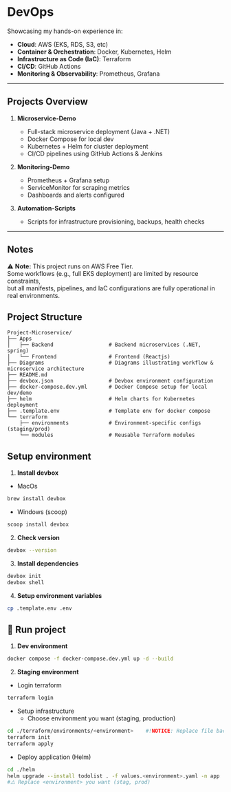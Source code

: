 # DevOps

Showcasing my hands-on experience in:

- **Cloud**: AWS (EKS, RDS, S3, etc)
- **Container & Orchestration**: Docker, Kubernetes, Helm
- **Infrastructure as Code (IaC)**: Terraform
- **CI/CD**: GitHub Actions
- **Monitoring & Observability**: Prometheus, Grafana

---

## Projects Overview

1. **Microservice-Demo**  
   - Full-stack microservice deployment (Java + .NET)  
   - Docker Compose for local dev  
   - Kubernetes + Helm for cluster deployment  
   - CI/CD pipelines using GitHub Actions & Jenkins  

2. **Monitoring-Demo**  
   - Prometheus + Grafana setup  
   - ServiceMonitor for scraping metrics  
   - Dashboards and alerts configured  

3. **Automation-Scripts**  
   - Scripts for infrastructure provisioning, backups, health checks

---

## Notes
⚠️ **Note:** This project runs on AWS Free Tier.  
Some workflows (e.g., full EKS deployment) are limited by resource constraints,  
but all manifests, pipelines, and IaC configurations are fully operational in real environments.


## Project Structure
```
Project-Microservice/
├── Apps
│   ├── Backend                  # Backend microservices (.NET, spring)
│   └── Frontend                 # Frontend (Reactjs)
├── Diagrams                     # Diagrams illustrating workflow & microservice architecture
├── README.md
├── devbox.json                  # Devbox environment configuration
├── docker-compose.dev.yml       # Docker Compose setup for local dev/demo
├── helm                         # Helm charts for Kubernetes deployment
├── .template.env                # Template env for docker compose
└── terraform  
    ├── environments             # Environment-specific configs (staging/prod)
    └── modules                  # Reusable Terraform modules
```

## Setup environment
1. **Install devbox** 
- MacOs
```bash
brew install devbox
```

- Windows (scoop)
```bash
scoop install devbox
```

2. **Check version**
```bash
devbox --version
```

3. **Install dependencies**
```bash
devbox init
devbox shell
```

4. **Setup environment variables**
```bash
cp .template.env .env
```

## 🏃 Run project
1. **Dev environment**
```bash
docker compose -f docker-compose.dev.yml up -d --build
```

2. **Staging environment**
- Login terraform
```bash
terraform login
```

- Setup infrastructure
   - Choose environment you want (staging, production)

```bash
cd ./terraform/environments/<environment>    #!NOTICE: Replace file backend.tf with your Terraform cloud
terraform init
terraform apply
```

- Deploy application (Helm)
```bash
cd ./helm
helm upgrade --install todolist . -f values.<environment>.yaml -n app
#⚠️ Replace <environment> you want (stag, prod)
```




